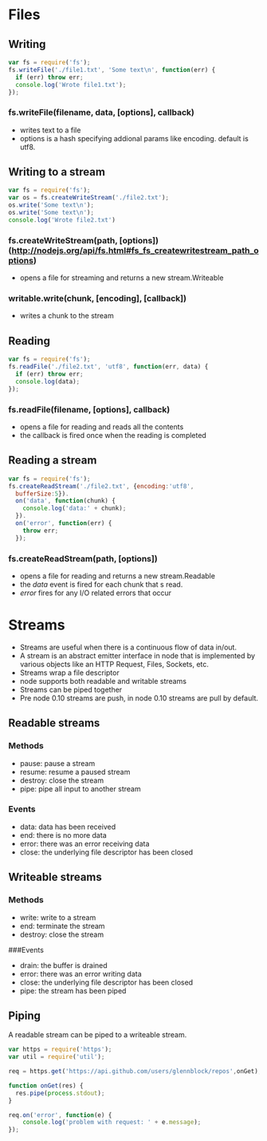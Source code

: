 # Files
## Writing
```javascript
var fs = require('fs');
fs.writeFile('./file1.txt', 'Some text\n', function(err) {
  if (err) throw err;
  console.log('Wrote file1.txt');
}); 
```

### fs.writeFile(filename, data, [options], callback)
* writes text to a file
* options is a hash specifying addional params like encoding. default is utf8.

## Writing to a stream
```javascript
var fs = require('fs');
var os = fs.createWriteStream('./file2.txt');
os.write('Some text\n');
os.write('Some text\n');
console.log('Wrote file2.txt')
```

### fs.createWriteStream(path, [options]) (http://nodejs.org/api/fs.html#fs_fs_createwritestream_path_options)
* opens a file for streaming and returns a new stream.Writeable

### writable.write(chunk, [encoding], [callback])
* writes a chunk to the stream

## Reading
```javascript
var fs = require('fs');
fs.readFile('./file2.txt', 'utf8', function(err, data) {
  if (err) throw err;
  console.log(data);
});
```

### fs.readFile(filename, [options], callback)
* opens a file for reading and reads all the contents
* the callback is fired once when the reading is completed

## Reading a stream
```javascript
var fs = require('fs');
fs.createReadStream('./file2.txt', {encoding:'utf8',
  bufferSize:5}).
  on('data', function(chunk) {
    console.log('data:' + chunk);
  }).
  on('error', function(err) {
    throw err;
  });
```

### fs.createReadStream(path, [options])
* opens a file for reading and returns a new stream.Readable
* the _data_ event is fired for each chunk that s read.
* _error_ fires for any I/O related errors that occur

# Streams

* Streams are useful when there is a continuous flow of data in/out.
* A stream is an abstract emitter interface in node that is implemented by various objects like an HTTP Request, Files, Sockets, etc.
* Streams wrap a file descriptor
* node supports both readable and writable streams
* Streams can be piped together
* Pre node 0.10 streams are push, in node 0.10 streams are pull by default.

## Readable streams
### Methods
* pause: pause a stream
* resume: resume a paused stream
* destroy: close the stream
* pipe: pipe all input to another stream

### Events
* data: data has been received
* end: there is no more data
* error: there was an error receiving data
* close: the underlying file descriptor has been closed

## Writeable streams
### Methods
* write: write to a stream
* end: terminate the stream
* destroy: close the stream

###Events
* drain: the buffer is drained
* error: there was an error writing data
* close: the underlying file descriptor has been closed
* pipe: the stream has been piped

## Piping
A readable stream can be piped to a writeable stream.

```javascript
var https = require('https');
var util = require('util');

req = https.get('https://api.github.com/users/glennblock/repos',onGet); 

function onGet(res) {
  res.pipe(process.stdout);
}

req.on('error', function(e) {
	console.log('problem with request: ' + e.message);
});
